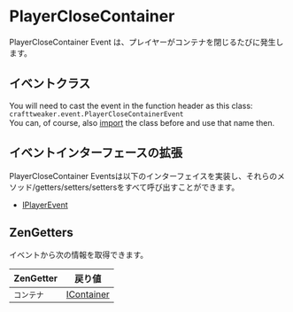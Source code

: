 # PlayerCloseContainer

PlayerCloseContainer Event は、プレイヤーがコンテナを閉じるたびに発生します。

## イベントクラス
You will need to cast the event in the function header as this class:  
`crafttweaker.event.PlayerCloseContainerEvent`  
You can, of course, also [import](/AdvancedFunctions/Import/) the class before and use that name then.

## イベントインターフェースの拡張
PlayerCloseContainer Eventsは以下のインターフェイスを実装し、それらのメソッド/getters/setters/settersをすべて呼び出すことができます。

- [IPlayerEvent](/Vanilla/Events/Events/IPlayerEvent/)


## ZenGetters
イベントから次の情報を取得できます。

| ZenGetter | 戻り値                                          |
| --------- | -------------------------------------------- |
| `コンテナ`    | [IContainer](/Vanilla/Container/IContainer/) |
